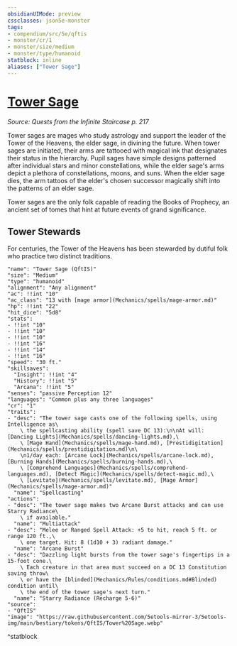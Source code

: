 ```yaml
---
obsidianUIMode: preview
cssclasses: json5e-monster
tags:
- compendium/src/5e/qftis
- monster/cr/1
- monster/size/medium
- monster/type/humanoid
statblock: inline
aliases: ["Tower Sage"]
---
```

# [Tower Sage](Mechanics\bestiary\humanoid/tower-sage-qftis.md)
*Source: Quests from the Infinite Staircase p. 217*  

Tower sages are mages who study astrology and support the leader of the Tower of the Heavens, the elder sage, in divining the future. When tower sages are initiated, their arms are tattooed with magical ink that designates their status in the hierarchy. Pupil sages have simple designs patterned after individual stars and minor constellations, while the elder sage's arms depict a plethora of constellations, moons, and suns. When the elder sage dies, the arm tattoos of the elder's chosen successor magically shift into the patterns of an elder sage.

Tower sages are the only folk capable of reading the Books of Prophecy, an ancient set of tomes that hint at future events of grand significance.

## Tower Stewards

For centuries, the Tower of the Heavens has been stewarded by dutiful folk who practice two distinct traditions.

```statblock
"name": "Tower Sage (QftIS)"
"size": "Medium"
"type": "humanoid"
"alignment": "Any alignment"
"ac": !!int "10"
"ac_class": "13 with [mage armor](Mechanics/spells/mage-armor.md)"
"hp": !!int "22"
"hit_dice": "5d8"
"stats":
- !!int "10"
- !!int "10"
- !!int "10"
- !!int "16"
- !!int "14"
- !!int "16"
"speed": "30 ft."
"skillsaves":
  "Insight": !!int "4"
  "History": !!int "5"
  "Arcana": !!int "5"
"senses": "passive Perception 12"
"languages": "Common plus any three languages"
"cr": "1"
"traits":
- "desc": "The tower sage casts one of the following spells, using Intelligence as\
    \ the spellcasting ability (spell save DC 13):\n\nAt will: [Dancing Lights](Mechanics/spells/dancing-lights.md),\
    \ [Mage Hand](Mechanics/spells/mage-hand.md), [Prestidigitation](Mechanics/spells/prestidigitation.md)\n\
    \n1/day each: [Arcane Lock](Mechanics/spells/arcane-lock.md), [Burning Hands](Mechanics/spells/burning-hands.md),\
    \ [Comprehend Languages](Mechanics/spells/comprehend-languages.md), [Detect Magic](Mechanics/spells/detect-magic.md),\
    \ [Levitate](Mechanics/spells/levitate.md), [Mage Armor](Mechanics/spells/mage-armor.md)"
  "name": "Spellcasting"
"actions":
- "desc": "The tower sage makes two Arcane Burst attacks and can use Starry Radiance\
    \ if available."
  "name": "Multiattack"
- "desc": "Melee or Ranged Spell Attack: +5 to hit, reach 5 ft. or range 120 ft.,\
    \ one target. Hit: 8 (1d10 + 3) radiant damage."
  "name": "Arcane Burst"
- "desc": "Dazzling light bursts from the tower sage's fingertips in a 15-foot cone.\
    \ Each creature in that area must succeed on a DC 13 Constitution saving throw\
    \ or have the [blinded](Mechanics/Rules/conditions.md#Blinded) condition until\
    \ the end of the tower sage's next turn."
  "name": "Starry Radiance (Recharge 5-6)"
"source":
- "QftIS"
"image": "https://raw.githubusercontent.com/5etools-mirror-3/5etools-img/main/bestiary/tokens/QftIS/Tower%20Sage.webp"
```
^statblock